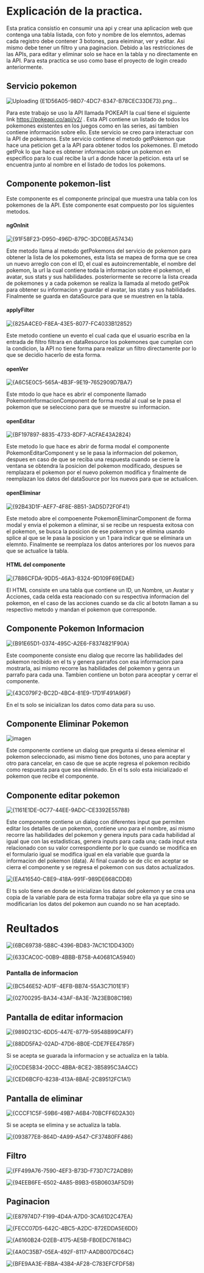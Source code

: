 # Explicación de la practica.

Esta pratica consistio en consumir una api y crear una aplicacion web que contenga una tabla listada, con foto y nombre de los elemntos, ademas cada registro debe contener 3 botones, para eleiminar, ver y editar. Asi mismo debe tener un filtro y una paginacion. Debido a las restricciones de las APIs, para editar y eliminar solo se hace en la tabla y no directamente en la API. Para esta practica se uso como base el proyecto de login creado anteriormente.

## Servicio pokemon

![Uploading {E1D56A05-98D7-4DC7-8347-B78CEC33DE73}.png…]()

Para este trabajo se uso la API llamada POKEAPI la cual tiene el siguiente link https://pokeapi.co/api/v2/ . Esta API contiene un listado de todos los pokemones existentes en los juegos como en las series, asi tambien contiene información sobre ello. Este servicio se creo para interactuar con la API de pokemons. Este servicio contiene el metodo getPokemon que hace una peticion get a la API para obtener todos los pokemones. El metodo getPok lo que hace es obtener informacion sobre un pokemon en especifico para lo cual recibe la url a donde hacer la peticion. esta url se encuentra junto al nombre en el listado de todos los pokemons.

## Componente pokemon-list
Este componente es el componente principal que muestra una tabla con los pokemones de la API. Este componente esat compuesto por los siguientes metodos.
#### ngOnInit

![{91F58F23-D950-496D-879C-3DC0BEA57434}](https://github.com/user-attachments/assets/a5786226-c763-4ee1-b0a1-6360df7b29b2)


Este metodo llama al metodo getPokemons del servicio de pokemon para obtener la lista de los pokemones, esta lista se mapea de forma que se crea un nuevo arreglo con con el ID, el cual es autoincrementable, el nombre del pokemon, la url la cual contiene toda la informacion sobre el pokemon, el avatar, sus stats y sus habilidades. posteriormente se recorre la lista creada de pokemones y a cada pokemon se realiza la llamada al metodo getPok para obtener su informacion y guardar el avatar, las stats y sus habilidades. Finalmente se guarda en dataSource para que se muestren en la tabla.

#### applyFilter

![{825A4CE0-F8EA-43E5-8077-FC4033B12852}](https://github.com/user-attachments/assets/b9904c91-9669-4321-9607-3b3ef9d53d18)

Este metodo contiene un evento el cual cada que el usuario escriba en la entrada de filtro filtrara en dataResource los pokemones que cumplan con la condicion, la API no tiene forma para realizar un filtro directamente por lo que se decidio hacerlo de esta forma.

#### openVer

![{A6C5E0C5-565A-4B3F-9E19-7652909D7BA7}](https://github.com/user-attachments/assets/92cb1d23-445f-47dc-821b-617de9d6f457)


Este mtodo lo que hace es abrir el componente llamado PokemonInformacionComponent  de forma modal al cual se le pasa el pokemon que se selecciono  para que se muestre su informacion.

#### openEditar

![{BF197897-8835-4733-8DF7-ACFAE43A2824}](https://github.com/user-attachments/assets/0487e3e4-28ec-44d6-bb0e-f9e6ddefd0eb)

Este metodo lo que hace es abrir de forma modal el componente PokemonEditarComponent y se le pasa la informacion del pokemon, despues en caso de que se reciba una respuesta cuando se cierre la ventana se obtendra la posicion del pokemon modificado, despues se remplazara el pokemon por el nuevo pokemon modifica y finalmente de reemplazan los datos del dataSource por los nuevos para que se actualicen.

#### openEliminar

![{92B43D1F-AEF7-4F8E-8B51-3AD5D72F0F41}](https://github.com/user-attachments/assets/89f5fd40-076c-496c-a962-1f5be45f9493)

Este metodo abre el compoenente PokemonEliminarComponent de forma modal y envia el pokemon a eliminar, si se recibe un respuesta exitosa con el pokemon, se busca la posicion de ese pokemon y se elimina usando splice al que se le pasa la posicion y un 1 para indicar que se eliminara un elemnto. Finalmente se reemplaza los datos anteriores por los nuevos para que se actualice la tabla.

#### HTML del componente

![{7886CFDA-9DD5-46A3-8324-9D109F69EDAE}](https://github.com/user-attachments/assets/2cccb42a-0d43-4810-bf2c-1f913cc854a7)

El HTML consiste en una tabla que contiene un ID, un Nombre, un Avatar y Acciones, cada celda esta reacionado con su respectiva informacion del pokemon, en el caso de las acciones cuando se da clic al bototn llaman a su respectivo metodo y mandan el pokemon que corresponde.

## Componente Pokemon Informacion

![{B91E65D1-0374-495C-A2E6-F8374821F90A}](https://github.com/user-attachments/assets/0c128576-9244-455f-b140-c11cfaa20318)

Este coomponente consiste enu dialog que recorre las habilidades del pokemon recibido en el ts y genera parrafos con esa informacion para mostrarla, asi mismo recorre las habilidades del pokemon y genra un parrafo para cada una. Tambien contiene un boton para aceoptar y cerrar el componente.

![{43C079F2-BC2D-4BC4-81E9-17D1F491A96F}](https://github.com/user-attachments/assets/7e3b1cc1-541e-4264-955c-9f89932fe52e)

En el ts solo se inicializan los datos como data para su uso.

## Componente Eliminar Pokemon

![imagen](https://github.com/user-attachments/assets/8ea25bb1-07f5-4b73-a03e-488526f7f417)

Este componente contiene un dialog que pregunta si desea eleminar el pokemon seleccionado, asi mismo tiene dos botones, uno para aceptar y otro para cancelar, en caso de que se acpte regresa el pokemon recibido como respuesta para que sea eliminado. En el ts solo esta inicializado el pokemon que recibe el componente.

## Componente editar pokemon

![{1161E1DE-0C77-44EE-9ADC-CE3392E55788}](https://github.com/user-attachments/assets/02009447-2ef3-4a14-8a06-b396267ddbb1)

Este componente contiene un dialog con diferentes input que permiten editar los detalles de un pokemon, contiene uno para el nombre, asi mismo recorre las habilidades del pokemon y genera inputs para cada habilidad al igual que con las estadisticas, genera inputs para cada una; cada input esta relacionado con su valor correspondiente por lo que cuando se modifica en el formulario igual se modifica igual en ela variable que guarda la informacion del pokemon (data). Al final cuando se de clic en aceptar se cierra el componente y se regresa el pokemon con sus datos actualizados. 

![{EA416540-C8E9-418A-991F-989DE668CDD8}](https://github.com/user-attachments/assets/43c5c982-ab26-4c1a-86b5-104d9d4f2504)

El ts solo tiene en donde se inicializan los datos del pokemon y se crea una copia de la variable para de esta forma trabajar sobre ella ya que sino se modificarian los datos del pokemon aun cuando no se han aceptado.

# Reultados

![{6BC69738-5B8C-4396-BD83-7AC1C1DD430D}](https://github.com/user-attachments/assets/2a5ff9c9-c0e7-47c0-8870-ac3dd6402ca4)

![{633CAC0C-00B9-4BBB-B758-A40681CA5940}](https://github.com/user-attachments/assets/36fd07cc-6037-4940-a7c9-4f1bf4799db5)

### Pantalla de informacion 

![{BC546E52-AD1F-4EFB-BB74-55A3C7101E1F}](https://github.com/user-attachments/assets/b54cd7bb-34ad-4ac6-a808-d5a1b398f7ea)

![{02700295-BA34-43AF-8A3E-7A23EB08C198}](https://github.com/user-attachments/assets/6dfd91aa-44e5-4d64-8dc5-d4f2d868f8eb)

## Pantalla de editar informacion

![{989D213C-6DD5-447E-8779-59548B99CAFF}](https://github.com/user-attachments/assets/74fce45d-8a6f-4494-93ee-682fcd50a05c)

![{88DD5FA2-02AD-47D6-8B0E-CDE7FEE4785F}](https://github.com/user-attachments/assets/9c812a3e-e36f-40d1-9319-3ed3540ebf45)

Si se acepta se guarada la informacion y se actualiza en la tabla.

![{0CDE5B34-20CC-4BBA-8CE2-3B5895C3A4CC}](https://github.com/user-attachments/assets/566cc937-c4c1-491a-8575-a2e60f4ffaa4)

![{CED6BCF0-8238-413A-8BAE-2C89512FC1A1}](https://github.com/user-attachments/assets/6325f2ac-d121-4a6b-a378-996b7b8cf12f)

## Pantalla de eliminar

![{CCCF1C5F-59B6-49B7-A6B4-70BCFF6D2A30}](https://github.com/user-attachments/assets/89b54f06-9a86-4264-a805-ae108a2c12b7)

Si se acepta se elimina y se actualiza la tabla.

![{093877E8-864D-4A99-A547-CF37480FF486}](https://github.com/user-attachments/assets/807a53e9-b750-44e5-bf85-37cd58bc3956)

## Filtro

![{FF499A76-7590-4EF3-B73D-F73D7C72ADB9}](https://github.com/user-attachments/assets/dfc6b643-6643-42dc-808b-fc252eaf590f)


![{94EEB6FE-6502-4A85-B9B3-65B0603AF5D9}](https://github.com/user-attachments/assets/6965466a-9660-44d2-a4d7-4cb5684d4c49)

## Paginacion

![{E87974D7-F199-4D4A-A7D0-3CA61D2C47EA}](https://github.com/user-attachments/assets/95759caf-54dd-4d41-8717-1080a8ee02cd)

![{FECC07D5-642C-4BC5-A2DC-872EDDA5E6DD}](https://github.com/user-attachments/assets/6e167147-d9c2-49c5-8223-f5e251e67daa)

![{A6160B24-D2EB-4175-AE5B-FB0EDC76184C}](https://github.com/user-attachments/assets/7668252d-1e55-47f5-8a49-678226f09d27)

![{4A0C35B7-05EA-492F-8117-AADB007DC64C}](https://github.com/user-attachments/assets/79d5f7b9-fb0d-45b4-8d0f-682cba07e19e)

![{BFE9AA3E-FBBA-43B4-AF28-C783EFCFDF58}](https://github.com/user-attachments/assets/b071ba70-d3f8-4cb8-9a2c-a603f4f3a618)




